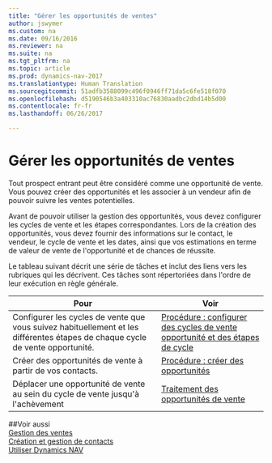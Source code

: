 ```yaml
---
title: "Gérer les opportunités de ventes"
author: jswymer
ms.custom: na
ms.date: 09/16/2016
ms.reviewer: na
ms.suite: na
ms.tgt_pltfrm: na
ms.topic: article
ms.prod: dynamics-nav-2017
ms.translationtype: Human Translation
ms.sourcegitcommit: 51adfb3588099c496f0946ff71da5c6fe518f070
ms.openlocfilehash: d5190546b3a403310ac76830aadbc2dbd14b5d00
ms.contentlocale: fr-fr
ms.lasthandoff: 06/26/2017

---
```

# <a name="manage-sales-opportunities"></a>Gérer les opportunités de ventes
Tout prospect entrant peut être considéré comme une opportunité de vente. Vous pouvez créer des opportunités et les associer à un vendeur afin de pouvoir suivre les ventes potentielles.

Avant de pouvoir utiliser la gestion des opportunités, vous devez configurer les cycles de vente et les étapes correspondantes. Lors de la création des opportunités, vous devez fournir des informations sur le contact, le vendeur, le cycle de vente et les dates, ainsi que vos estimations en terme de valeur de vente de l'opportunité et de chances de réussite.

Le tableau suivant décrit une série de tâches et inclut des liens vers les rubriques qui les décrivent. Ces tâches sont répertoriées dans l'ordre de leur exécution en règle générale.

|Pour |Voir |
|---|-----|
|Configurer les cycles de vente que vous suivez habituellement et les différentes étapes de chaque cycle de vente opportunité.|[Procédure : configurer des cycles de vente opportunité et des étapes de cycle](marketing-how-setup-opportunity-sales-cycles-stages.md)|
|Créer des opportunités de vente à partir de vos contacts.|[Procédure : créer des opportunités](marketing-how-create-opportunities.md)|
|Déplacer une opportunité de vente au sein du cycle de vente jusqu'à l'achèvement|[Traitement des opportunités de vente](marketing-processing-sales-opportunities.md)|


##<a name="see-also"></a>Voir aussi  
[Gestion des ventes](sales-manage-sales.md)  
[Création et gestion de contacts](marketing-contacts.md)  
[Utiliser Dynamics NAV](ui-work-product.md)

